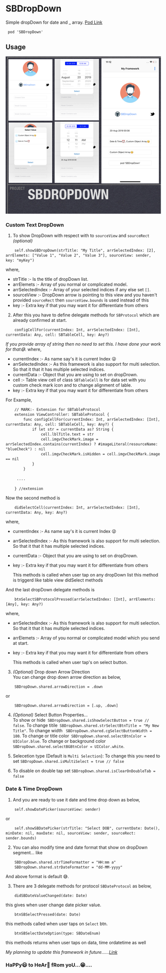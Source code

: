 # SBDropDown
Simple dropDown for date and _ array.
[Pod Link](https://cocoapods.org/pods/SBDropDown)

     pod 'SBDropDown'

## Usage
![Sample1](https://raw.githubusercontent.com/ShashikantBhadke/SBDropDown/master/Screenshot%202019-08-20%20at%2011.20.24%20PM.png)
### Custom Text DropDown

1) To show DropDown with respect with to ``` sourceView ``` and ``` sourceRect ```  *(optional)* 

``` 
    self.showSBDropDown(strTitle: "My Title", arrSelectedIndex: [2], arrElemets: ["Value 1", "Value 2", "Value 3"], sourceView: sender, key: "myKey")
```
where,
- strTitle :- Is the title of dropDown list.
- arrElemets :- Array of you normal or complicated model.
- arrSelectedIndex :- Array of your selected indices if any else set `[]`.
- sourceView :- DropDown arrow is pointing to this view and you haven't provided  `sourceRect` then `sourceView.bounds` is used instead of this
- key :- Extra key if that you may want it for differentiate from others

2) After this you have to define delegate methods for ``` SBProtocol ``` which are already confirmed at start.
```
    configCellFor(currentIndex: Int, arrSelectedIndex: [Int], currentData: Any, cell: SBTableCell, key: Any?)
```
*If you provide array of string then no need to set this. I have done your work for that😅.*
where,
- currentIndex :- As name say's it is current Index 😜
-  arrSelectedIndex :- As this framework is also support for multi selection. So that it that it has multiple selected indices.
- currentData :- Object that you are using to set on dropDrown. 
- cell :-  Table view cell of class ``` SBTableCell ```  is for data set with you custom check mark icon and to change alignment of lable.
- key :- Extra key if that you may want it for differentiate from others

For Example,

``` 
    // MARK:- Extension for SBTableProtocol
    extension ViewController: SBTableProtocol {
        func configCellFor(currentIndex: Int, arrSelectedIndex: [Int], currentData: Any, cell: SBTableCell, key: Any?) {
            if let str = currentData as? String {
                cell.lblTitle.text = str
                cell.imgvCheckMark.image = arrSelectedIndex.contains(currentIndex) ? #imageLiteral(resourceName: "blueCheck") : nil
                cell.imgvCheckMark.isHidden = cell.imgvCheckMark.image == nil
            }
        }
        
     ....
     
    } //extension
```

Now the second method is
```
    didSelectCell(currentIndex: Int, arrSelectedIndex: [Int], currentData: Any, key: Any?)
```
where,
- currentIndex :- As name say's it is current Index 😜
-  arrSelectedIndex :- As this framework is also support for multi selection. So that it that it has multiple selected indices.
- currentData :- Object that you are using to set on dropDrown. 
- key :- Extra key if that you may want it for differentiate from others

    This methods is called when user tap on any dropDown list this method is triggerd like table view didSelect methods 

And the last dropDown delegate methods is 
```
    btnSelectSBProtocolPressed(arrSelectedIndex: [Int], arrElements: [Any], key: Any?)
```
where,
-  arrSelectedIndex :- As this framework is also support for multi selection. So that it that it has multiple selected indices.
- arrElemets :- Array of you normal or complicated model which you send at start.
- key :- Extra key if that you may want it for differentiate from others

    This methods is called when user tap's on select button.


3) *(Optional)* Drop down Arrow Direction  
    You can change drop down arrow direction as below,
``` 
    SBDropDown.shared.arrowDirection = .down
```
or
       
``` 
    SBDropDown.shared.arrowDirection = [.up, .down]
```

4)  *(Optional)* Select Button Properties...  
To show or hide` SBDropDown.shared.isShowSelectButton = true // false`.
To change titile` SBDropDown.shared.strSelectBtnTitle = "My New Title"`. 
To change width ` SBDropDown.shared.cgSelectButtonWidth = 180`.
To change or title color` SBDropDown.shared.selectBtnColor = UIColor.blue`.
To change or background color` SBDropDown.shared.selectBGBtnColor = UIColor.white`.

5) Selecetion type (Default is `Multi Selection`):
To change this you need to set ` SBDropDown.shared.isMultiSelect = true // false `
    
6) To disable on double tap set ```SBDropDown.shared.isClearOnDoubleTab = false```

### Date & Time DropDown

1) And you are ready to use it date and time drop down as below,
```
    self.showDatePicker(sourceView: sender)
```
or
```
    self.showSBDatePicker(strTitle: "Select DOB", currentDate: Date(), minDate: nil, maxDate: nil, sourceView: sender, sourceRect: sender.bounds)
```
2) You can also modify time and date format that show on dropDown segment... like
```
    SBDropDown.shared.strTimeFormatter = "HH:mm a" 
    SBDropDown.shared.strDateFormatter = "dd-MM-yyyy"
```
And above format is default 😅.

3) There are 3 delegate methods for protocol ```SBDateProtocol``` as below,
```
    didSBDateValueChanged(date: Date)
```
this gives when user change date picker value.

```
    btnSBSelectPressed(date: Date)
```
this methods called when user taps on ```Select``` btn.

``` 
    btnSBSelectDateOption(type: SBDateEnum)
```
this methods returns when user taps on data, time ordatetime as well

*My planning to update this framework in future......[Link](https://github.com/ShashikantBhadke/SBDropDown/blob/master/UpdateLog.md)*

### HaPPy😃 to HeAr🤔 fRom yoU...😁....

